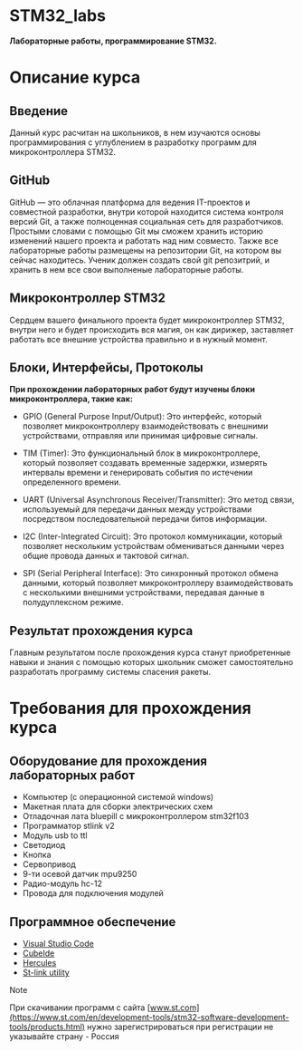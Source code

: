 # STM32_labs
**Лабораторные работы, программирование STM32.**

Описание курса
=====================

Введение
---

Данный курс расчитан на школьников, в нем изучаются основы программирования с углублением в разработку программ для микроконтроллера STM32. 


GitHub
---

GitHub — это облачная платформа для ведения IT-проектов и совместной разработки, внутри которой находится система контроля версий Git, а также полноценная социальная сеть для разработчиков. Простыми словами с помощью Git мы сможем хранить историю изменений нашего проекта и работать над ним совместо. Также все лабораторные работы размещены на репозитории Git, на котором вы сейчас находитесь. Ученик должен создать свой git репозитрий, и хранить в нем все свои выполненые лабораторные работы.


Микроконтроллер STM32
---

Сердцем вашего финального проекта будет микроконтроллер STM32, внутри него и будет происходить вся магия, он как дирижер, заставляет работать все внешние устройства правильно и в нужный момент.


Блоки, Интерфейсы, Протоколы
---

**При прохождении лабораторных работ будут изучены блоки микроконтроллера, такие как:**

- GPIO (General Purpose Input/Output): Это интерфейс, который позволяет микроконтроллеру взаимодействовать с внешними устройствами, отправляя или принимая цифровые сигналы.

- TIM (Timer): Это функциональный блок в микроконтроллере, который позволяет создавать временные задержки, измерять интервалы времени и генерировать события по истечении определенного времени.

- UART (Universal Asynchronous Receiver/Transmitter): Это метод связи, используемый для передачи данных между устройствами посредством последовательной передачи битов информации.

- I2C (Inter-Integrated Circuit): Это протокол коммуникации, который позволяет нескольким устройствам обмениваться данными через общие провода данных и тактовой сигнал.

- SPI (Serial Peripheral Interface): Это синхронный протокол обмена данными, который позволяет микроконтроллеру взаимодействовать с несколькими внешними устройствами, передавая данные в полудуплексном режиме.


Результат прохождения курса
---

Главным результатом после прохождения курса станут приобретенные навыки и знания с помощью которых школьник сможет самостоятельно разработать программу системы спасения ракеты. 

Требования для прохождения курса
===

Оборудование для прохождения лабораторных работ
---

- Компьютер (с операционной системой windows)
- Макетная плата для сборки электрических схем
- Отладочная лата bluepill с микроконтроллером stm32f103
- Программатор stlink v2
- Модуль usb to ttl
- Светодиод
- Кнопка
- Сервопривод
- 9-ти осевой датчик mpu9250
- Радио-модуль hc-12
- Провода для подключения модулей

Программное обеспечение
--- 

- [Visual Studio Code](https://code.visualstudio.com)
- [CubeIde](https://www.st.com/en/development-tools/stm32cubeide.html)
- [Hercules](https://www.hw-group.com/software/hercules-setup-utility)
- [St-link utility](https://www.st.com/en/development-tools/stsw-link004.html)

> [!NOTE] 
> При скачивании программ с сайта [www.st.com](https://www.st.com/en/development-tools/stm32-software-development-tools/products.html) нужно зарегистрироваться при регистрации не указывайте страну - Россия
